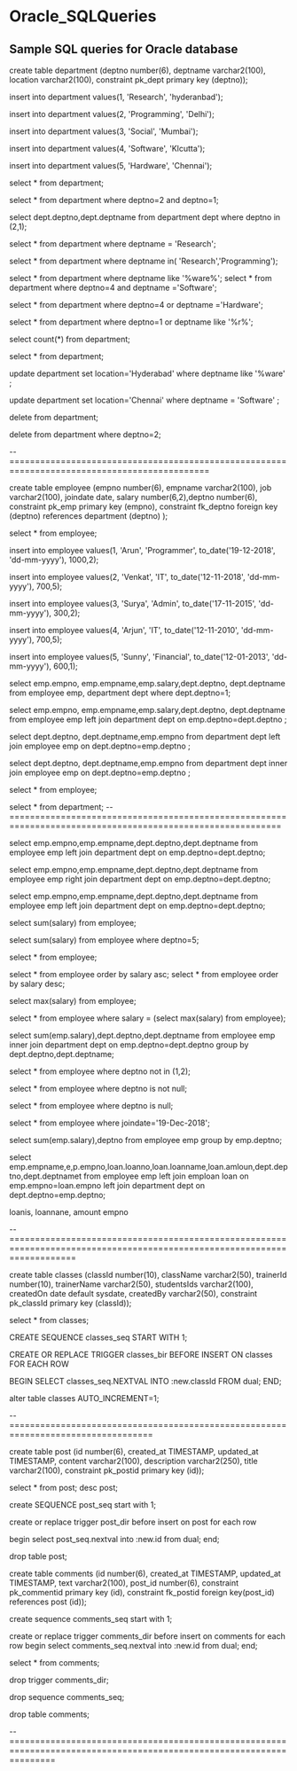 # Oracle_SQLQueries
Sample SQL queries for Oracle database
---------------------------------------------------------



create table department (deptno number(6), deptname varchar2(100), location varchar2(100), constraint pk_dept primary key (deptno));

insert into department values(1, 'Research', 'hyderanbad');

insert into department values(2, 'Programming', 'Delhi');

insert into department values(3, 'Social', 'Mumbai');

insert into department values(4, 'Software', 'Klcutta');

insert into department values(5, 'Hardware', 'Chennai');

select * from department;

select * from department where deptno=2 and deptno=1;

select dept.deptno,dept.deptname from department dept  where deptno in (2,1);

select * from department where deptname = 'Research';

select * from department where deptname in( 'Research','Programming');

select * from department where deptname like '%ware%';
select * from department where deptno=4 and deptname ='Software';

select * from department where deptno=4 or deptname ='Hardware';

select * from department where deptno=1 or deptname like '%r%';

select count(*) from department;

select * from department;

update department set location='Hyderabad' where deptname like '%ware' ;

update department set location='Chennai' where deptname = 'Software'  ;

delete from department;

delete from department where deptno=2;



-- =============================================================================================


create table employee (empno number(6), empname varchar2(100), job varchar2(100), joindate date, salary number(6,2),deptno number(6),
constraint pk_emp primary key (empno),
constraint fk_deptno foreign key (deptno) references department (deptno)
);

select * from employee;

insert into employee values(1, 'Arun', 'Programmer', to_date('19-12-2018', 'dd-mm-yyyy'), 1000,2);

insert into employee values(2, 'Venkat', 'IT', to_date('12-11-2018', 'dd-mm-yyyy'), 700,5);

insert into employee values(3, 'Surya', 'Admin', to_date('17-11-2015', 'dd-mm-yyyy'), 300,2);

insert into employee values(4, 'Arjun', 'IT', to_date('12-11-2010', 'dd-mm-yyyy'), 700,5);

insert into employee values(5, 'Sunny', 'Financial', to_date('12-01-2013', 'dd-mm-yyyy'), 600,1);


select emp.empno, emp.empname,emp.salary,dept.deptno, dept.deptname from employee emp, department dept where dept.deptno=1;

select emp.empno, emp.empname,emp.salary,dept.deptno, dept.deptname from employee emp left join department dept on emp.deptno=dept.deptno ;

select dept.deptno, dept.deptname,emp.empno from department dept left join  employee emp on dept.deptno=emp.deptno ;

select dept.deptno, dept.deptname,emp.empno from department dept inner join  employee emp on dept.deptno=emp.deptno ;

select * from employee;

select * from department;
-- ===========================================================================================================

select emp.empno,emp.empname,dept.deptno,dept.deptname from employee emp left join department dept on emp.deptno=dept.deptno;

select emp.empno,emp.empname,dept.deptno,dept.deptname from employee emp right join department dept on emp.deptno=dept.deptno;

select emp.empno,emp.empname,dept.deptno,dept.deptname from employee emp left join department dept on emp.deptno=dept.deptno;

select sum(salary) from employee;

select sum(salary) from employee where deptno=5;

select * from employee;

select * from employee order by salary asc;
select * from employee order by salary desc;

select max(salary) from employee;

select * from employee where salary = (select max(salary) from employee);

select sum(emp.salary),dept.deptno,dept.deptname from employee emp inner join department dept on emp.deptno=dept.deptno group by dept.deptno,dept.deptname;

select * from employee where deptno not in (1,2);

select * from employee where deptno is not null;

select * from employee where deptno is null;

select * from employee where joindate='19-Dec-2018';

select sum(emp.salary),deptno from employee emp group by emp.deptno;

select emp.empname,e,p.empno,loan.loanno,loan.loanname,loan.amloun,dept.deptno,dept.deptnamet from employee emp left join emploan loan on emp.empno=loan.empno left join  department dept on dept.deptno=emp.deptno;

loanis,
loannane,
amount
empno





-- =========================================================================================================================


create table classes (classId number(10), className varchar2(50), trainerId number(10), trainerName varchar2(50), studentsIds varchar2(100), createdOn date default sysdate, createdBy varchar2(50), constraint pk_classId primary key (classId));

select * from classes;

CREATE SEQUENCE classes_seq START WITH 1;

CREATE OR REPLACE TRIGGER classes_bir 
BEFORE INSERT ON classes 
FOR EACH ROW

BEGIN
  SELECT classes_seq.NEXTVAL
  INTO   :new.classId
  FROM   dual;
END;

alter table classes AUTO_INCREMENT=1;

-- ==================================================================================


create table post (id number(6), created_at TIMESTAMP, updated_at TIMESTAMP, content varchar2(100), description varchar2(250), title varchar2(100), constraint pk_postid primary key (id));

select * from post;
desc post;

create SEQUENCE post_seq start with 1;

create or replace trigger post_dir
before insert on post
for each row

begin 
select post_seq.nextval
into :new.id
from dual;
end;

drop table post;


create table comments (id number(6), created_at TIMESTAMP, updated_at TIMESTAMP, text varchar2(100), post_id number(6), constraint pk_commentid primary key (id), constraint fk_postid foreign key(post_id) references post (id));


create sequence comments_seq start with 1;

create or replace trigger comments_dir
before insert on comments
for each row
begin
select comments_seq.nextval
into :new.id
from dual;
end;

select * from comments;

drop trigger comments_dir;

drop sequence comments_seq;

drop table comments;

-- =====================================================================================================================



